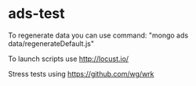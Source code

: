 # ads-test

To regenerate data you can use command: "mongo ads data/regenerateDefault.js"

To launch scripts use http://locust.io/

Stress tests using https://github.com/wg/wrk

